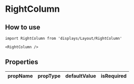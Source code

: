 # RightColumn

## How to use

```
import RightColumn from 'displays/Layout/RightColumn'
```

```
<RightColumn />
```

## Properties

| propName | propType | defaultValue | isRequired |
| - | - | - | - |
